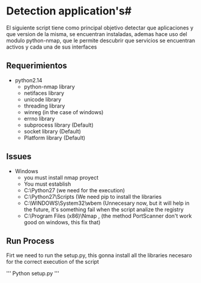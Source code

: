 # Detection application's#

El siguiente script tiene como principal objetivo  detectar que aplicaciones y que version de la misma, se encuentran instaladas, ademas hace uso del modulo python-nmap, que le permite descubrir que servicios se encuentran activos  y cada una de sus interfaces 

## Requerimientos ##

+ python2.14
	* python-nmap library
	* netifaces library
	* unicode library
	* threading library
	* winreg (in the case of windows)
	* errno library
	* subprocess library (Default)
	* socket library (Default)
	* Platform library (Default)
	
## Issues  ##


+ Windows 
	* you must install nmap proyect 
	+ You must establish
	* C:\Python27 (we need for the execution) 
	* C:\Python27\Scripts (We need pip to install the libraries
	* C:\WINDOWS\System32\wbem  (Unnecesary now, but it will help in the future, it's something fail when the script 									analize the registry
	* C:\Program Files (x86)\Nmap , (the method PortScanner don't work good on windows, this fix that)
		 
 

## Run Process  ##

Firt we need to run the setup.py, this gonna install all the libraries necesaro for the correct execution of the script

''' 
Python setup.py
'''
